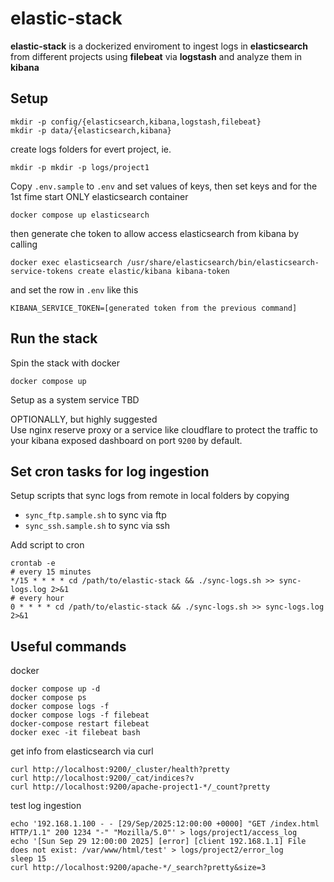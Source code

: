 # elastic-stack

**elastic-stack** is a dockerized enviroment to ingest logs in **elasticsearch** from different projects using **filebeat** via **logstash** and analyze them in **kibana**

## Setup 
```
mkdir -p config/{elasticsearch,kibana,logstash,filebeat}
mkdir -p data/{elasticsearch,kibana}
```
create logs folders for evert project, ie.
```
mkdir -p mkdir -p logs/project1
```

Copy ```.env.sample``` to ```.env``` and set values of keys, then set keys and for the 1st fime start ONLY elasticsearch container
```
docker compose up elasticsearch
```
then generate che token to allow access elasticsearch from kibana by calling 
```
docker exec elasticsearch /usr/share/elasticsearch/bin/elasticsearch-service-tokens create elastic/kibana kibana-token
```
and set the row in  ```.env``` like this
```
KIBANA_SERVICE_TOKEN=[generated token from the previous command]
```

## Run the stack
Spin the stack with docker
```
docker compose up
```
Setup as a system service
TBD

OPTIONALLY, but highly suggested  
Use nginx reserve proxy or a service like cloudflare to protect the traffic to your kibana exposed dashboard on port `9200` by default.

## Set cron tasks for log ingestion

Setup scripts that sync logs from remote in local folders by copying
* `sync_ftp.sample.sh` to sync via ftp
* `sync_ssh.sample.sh` to sync via ssh   

Add script to cron 
```
crontab -e
# every 15 minutes
*/15 * * * * cd /path/to/elastic-stack && ./sync-logs.sh >> sync-logs.log 2>&1
# every hour
0 * * * * cd /path/to/elastic-stack && ./sync-logs.sh >> sync-logs.log 2>&1
```

## Useful commands
docker
```
docker compose up -d
docker compose ps
docker compose logs -f
docker compose logs -f filebeat
docker-compose restart filebeat
docker exec -it filebeat bash
```
get info from elasticsearch via curl
```
curl http://localhost:9200/_cluster/health?pretty
curl http://localhost:9200/_cat/indices?v
curl http://localhost:9200/apache-project1-*/_count?pretty 
```
test log ingestion
```
echo '192.168.1.100 - - [29/Sep/2025:12:00:00 +0000] "GET /index.html HTTP/1.1" 200 1234 "-" "Mozilla/5.0"' > logs/project1/access_log
echo '[Sun Sep 29 12:00:00 2025] [error] [client 192.168.1.1] File does not exist: /var/www/html/test' > logs/project2/error_log
sleep 15
curl http://localhost:9200/apache-*/_search?pretty&size=3
```
